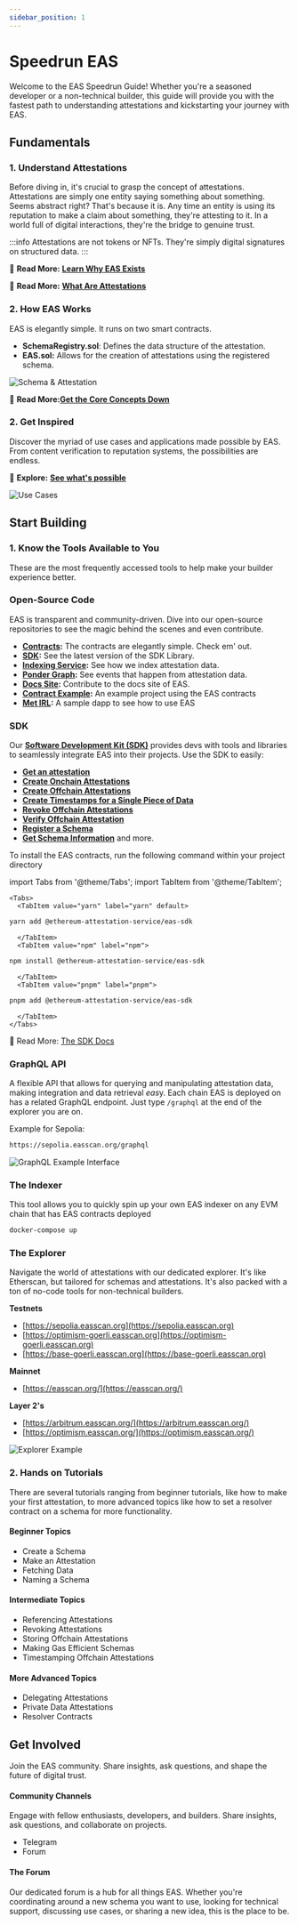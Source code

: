 ```yaml
---
sidebar_position: 1
---
```


# Speedrun EAS
Welcome to the EAS Speedrun Guide! Whether you're a seasoned developer or a non-technical builder, this guide will provide you with the fastest path to understanding attestations and kickstarting your journey with EAS.

## Fundamentals
### 1. Understand Attestations
Before diving in, it's crucial to grasp the concept of attestations. Attestations are simply one entity saying something about something. Seems abstract right? That's because it is. Any time an entity is using its reputation to make a claim about something, they're attesting to it.  In a world full of digital interactions, they're the bridge to genuine trust.

:::info 
Attestations are not tokens or NFTs. They're simply digital signatures on structured data.
:::

📖 **Read More:** [**Learn Why EAS Exists**](/docs/purpose/eas-purpose.md)

📖 **Read More:** [**What Are Attestations**](/docs/core--concepts/attestations.md)


### 2. How EAS Works
EAS is elegantly simple. It runs on two smart contracts. 

- **SchemaRegistry.sol**: Defines the data structure of the attestation.
- **EAS.sol:** Allows for the creation of attestations using the registered schema.

![Schema & Attestation](./img/schema-attestation-graphic.png)

📖 **Read More:**[**Get the Core Concepts Down**](/docs/category/core-concepts)

### 2. Get Inspired
Discover the myriad of use cases and applications made possible by EAS. From content verification to reputation systems, the possibilities are endless.

🔗 **Explore:** [**See what's possible**](/docs/category/ideas-to-build)

![Use Cases](./img/use-case-examples.png)

## Start Building
### 1. Know the Tools Available to You
These are the most frequently accessed tools to help make your builder experience better.

### Open-Source Code
EAS is transparent and community-driven. Dive into our open-source repositories to see the magic behind the scenes and even contribute.

- **[Contracts](https://github.com/ethereum-attestation-service/eas-contracts):** The contracts are elegantly simple. Check em' out.
- **[SDK](https://github.com/ethereum-attestation-service/eas-sdk):** See the latest version of the SDK Library.
- **[Indexing Service](https://github.com/ethereum-attestation-service/eas-indexing-service):** See how we index attestation data.
- **[Ponder Graph](https://github.com/ethereum-attestation-service/eas-ponder-graph):** See events that happen from attestation data.
- **[Docs Site](https://github.com/ethereum-attestation-service/eas-docs-site):** Contribute to the docs site of EAS.
- **[Contract Example](https://github.com/ethereum-attestation-service/eas-contracts-example):** An example project using the EAS contracts
- **[Met IRL](https://github.com/ethereum-attestation-service/met-irl):** A sample dapp to see how to use EAS


### SDK
Our [**Software Development Kit (SDK)**](/docs/developer-tools.md/eas-sdk.md) provides devs with tools and libraries to seamlessly integrate EAS into their projects. Use the SDK to easily:
- [**Get an attestation**](https://github.com/ethereum-attestation-service/eas-sdk#getting-an-attestation)
- [**Create Onchain Attestations**](https://github.com/ethereum-attestation-service/eas-sdk#creating-on-chain-attestations)
- [**Create Offchain Attestations**](https://github.com/ethereum-attestation-service/eas-sdk#creating-off-chain-attestations)
- [**Create Timestamps for a Single Piece of Data**](https://github.com/ethereum-attestation-service/eas-sdk#revoking-on-chain-attestations)
- [**Revoke Offchain Attestations**](https://github.com/ethereum-attestation-service/eas-sdk#revoking-on-chain-attestations)
- [**Verify Offchain Attestation**](https://github.com/ethereum-attestation-service/eas-sdk#verify-an-off-chain-attestation)
- [**Register a Schema**](https://github.com/ethereum-attestation-service/eas-sdk#registering-a-schema)
- [**Get Schema Information**](https://github.com/ethereum-attestation-service/eas-sdk#getting-schema-information)
and more. 

To install the EAS contracts, run the following command within your project directory

import Tabs from '@theme/Tabs';
import TabItem from '@theme/TabItem';

```mdx-code-block
<Tabs>
  <TabItem value="yarn" label="yarn" default>
```

```bash
yarn add @ethereum-attestation-service/eas-sdk
```
```mdx-code-block
  </TabItem>
  <TabItem value="npm" label="npm">
```
```bash
npm install @ethereum-attestation-service/eas-sdk
```
```mdx-code-block
  </TabItem>
  <TabItem value="pnpm" label="pnpm">
```
```bash 
pnpm add @ethereum-attestation-service/eas-sdk
```
```mdx-code-block
  </TabItem>
</Tabs>
```

📖 Read More: [The SDK Docs](/docs/developer-tools.md/eas-sdk.md)

### GraphQL API
A flexible API that allows for querying and manipulating attestation data, making integration and data retrieval *eas*y. Each chain EAS is deployed on has a related GraphQL endpoint. Just type `/graphql` at the end of the explorer you are on. 

Example for Sepolia:
```bash jsx
https://sepolia.easscan.org/graphql
```

![GraphQL Example Interface](./img/graphql.png)


### The Indexer
This tool allows you to quickly spin up your own EAS indexer on any EVM chain that has EAS contracts deployed

```bash
docker-compose up
```

### The Explorer
Navigate the world of attestations with our dedicated explorer. It's like Etherscan, but tailored for schemas and attestations. It's also packed with a ton of no-code tools for non-technical builders.

**Testnets**
- [https://sepolia.easscan.org](https://sepolia.easscan.org)
- [https://optimism-goerli.easscan.org](https://optimism-goerli.easscan.org)
- [https://base-goerli.easscan.org](https://base-goerli.easscan.org)

**Mainnet**
- [https://easscan.org/](https://easscan.org/)

**Layer 2's**
- [https://arbitrum.easscan.org/](https://arbitrum.easscan.org/)
- [https://optimism.easscan.org/](https://optimism.easscan.org/)

![Explorer Example](./img/explorer-example.png)


### 2. Hands on Tutorials
There are several tutorials ranging from beginner tutorials, like how to make your first attestation, to more advanced topics like how to set a resolver contract on a schema for more functionality.

#### Beginner Topics
- Create a Schema
- Make an Attestation
- Fetching Data
- Naming a Schema

#### Intermediate Topics
- Referencing Attestations
- Revoking Attestations
- Storing Offchain Attestations
- Making Gas Efficient Schemas
- Timestamping Offchain Attestations

#### More Advanced Topics
- Delegating Attestations
- Private Data Attestations
- Resolver Contracts


## Get Involved
Join the EAS community. Share insights, ask questions, and shape the future of digital trust.

#### Community Channels
Engage with fellow enthusiasts, developers, and builders. Share insights, ask questions, and collaborate on projects.

- Telegram
- Forum

#### The Forum
Our dedicated forum is a hub for all things EAS. Whether you're coordinating around a new schema you want to use, looking for technical support, discussing use cases, or sharing a new idea, this is the place to be.
